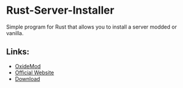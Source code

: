# Rust-Server-Installer
Simple program for Rust that allows you to install a server modded or vanilla.

## Links:
<ul>
  <li><a href="http://oxidemod.org/">OxideMod</a></li>
  <li><a href="https://inforcer25.co.za/">Official Website</a></li>
  <li><a href="https://github.com/Inforcer25/Rust-Server-Installer/releases">Download</a></li>
</ul>
